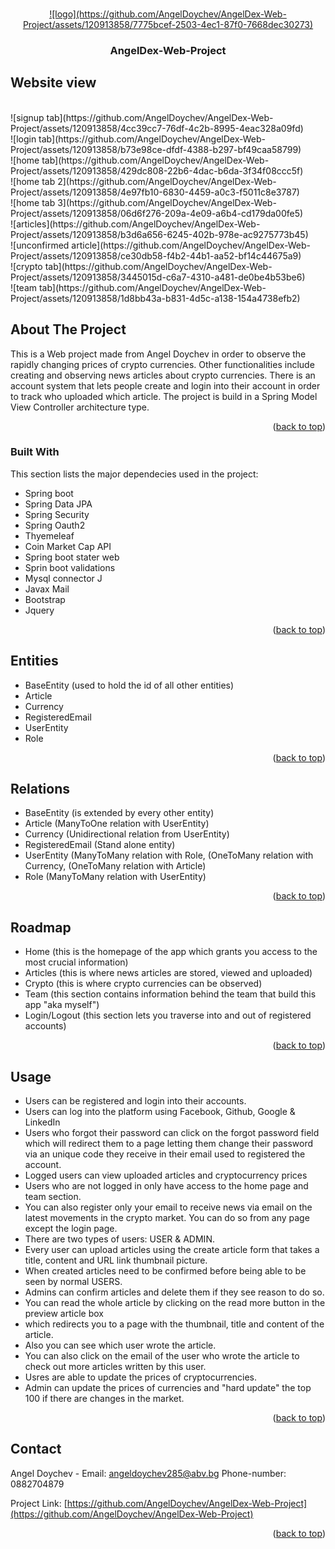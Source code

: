 
<a name="AngelDex"></a>

<!-- PROJECT LOGO -->
<br />
<div align="center">
  <a href="https://github.com/othneildrew/Best-README-Template">
   ![logo](https://github.com/AngelDoychev/AngelDex-Web-Project/assets/120913858/7775bcef-2503-4ec1-87f0-7668dec30273)
  </a>

  <h3 align="center">AngelDex-Web-Project</h3>
</div>



<!-- Website view -->
## Website view

<br />
![signup tab](https://github.com/AngelDoychev/AngelDex-Web-Project/assets/120913858/4cc39cc7-76df-4c2b-8995-4eac328a09fd)
<br />
![login tab](https://github.com/AngelDoychev/AngelDex-Web-Project/assets/120913858/b73e98ce-dfdf-4388-b297-bf49caa58799)
<br />
![home tab](https://github.com/AngelDoychev/AngelDex-Web-Project/assets/120913858/429dc808-22b6-4dac-b6da-3f34f08ccc5f)
<br />
![home tab 2](https://github.com/AngelDoychev/AngelDex-Web-Project/assets/120913858/4e97fb10-6830-4459-a0c3-f5011c8e3787)
<br />
![home tab 3](https://github.com/AngelDoychev/AngelDex-Web-Project/assets/120913858/06d6f276-209a-4e09-a6b4-cd179da00fe5)
<br />
![articles](https://github.com/AngelDoychev/AngelDex-Web-Project/assets/120913858/b3d6a656-6245-402b-978e-ac9275773b45)
<br />
![unconfirmed article](https://github.com/AngelDoychev/AngelDex-Web-Project/assets/120913858/ce30db58-f4b2-44b1-aa52-bf14c44675a9)
<br />
![crypto tab](https://github.com/AngelDoychev/AngelDex-Web-Project/assets/120913858/3445015d-c6a7-4310-a481-de0be4b53be6)
<br />
![team tab](https://github.com/AngelDoychev/AngelDex-Web-Project/assets/120913858/1d8bb43a-b831-4d5c-a138-154a4738efb2)
<br />




<!-- ABOUT THE PROJECT -->
## About The Project


This is a Web project made from Angel Doychev in order to  observe the rapidly changing prices of crypto currencies. 
Other functionalities include creating and observing news articles about crypto currencies. There is an
account system that lets people create and login into their account in order to track who uploaded which article.
The project is build in a Spring Model View Controller architecture type.

<p align="right">(<a href="#readme-top">back to top</a>)</p>



### Built With

This section lists the major dependecies used in the project:

* Spring boot
* Spring Data JPA
* Spring Security
* Spring Oauth2
* Thyemeleaf
* Coin Market Cap API
* Spring boot stater web
* Sprin boot validations
* Mysql connector J
* Javax Mail
* Bootstrap
* Jquery

<p align="right">(<a href="#readme-top">back to top</a>)</p>



<!-- Entities -->
## Entities

- BaseEntity (used to hold the id of all other entities)
- Article 
- Currency
- RegisteredEmail
- UserEntity
- Role


<p align="right">(<a href="#readme-top">back to top</a>)</p>


<!-- Relations -->
## Relations

- BaseEntity (is extended by every other entity)
- Article (ManyToOne relation with UserEntity)
- Currency (Unidirectional relation from UserEntity)
- RegisteredEmail (Stand alone entity)
- UserEntity (ManyToMany relation with Role,
             (OneToMany relation with Currency,
             (OneToMany relation with Article)
- Role (ManyToMany relation with UserEntity)


<p align="right">(<a href="#readme-top">back to top</a>)</p>

<!-- ROADMAP -->
## Roadmap

- Home (this is the homepage of the app which grants you access to the most crucial information)
- Articles (this is where news articles are stored, viewed and uploaded)
- Crypto (this is where crypto currencies can be observed)
- Team (this section contains information behind the team that build this app "aka myself")
- Login/Logout (this section lets you traverse into and out of registered accounts)


<p align="right">(<a href="#readme-top">back to top</a>)</p>





<!-- USAGE EXAMPLES -->
## Usage

- Users can be registered and login into their accounts.
- Users can log into the platform using Facebook, Github, Google & LinkedIn
- Users who forgot their password can click on the forgot password field
which will redirect them to a page letting them change their password via
an unique code they receive in their email used to registered the account.
- Logged users can view uploaded articles and cryptocurrency prices
- Users who are not logged in only have access to the home page and team section.
- You can also register only your email to receive news via email on the latest movements
in the crypto market. You can do so from any page except the login page.
- There are two types of users: USER & ADMIN.
- Every user can upload articles using the create article form that takes a title, content and URL link thumbnail picture.
- When created articles need to be confirmed before being able to be seen by normal USERS.
- Admins can confirm articles and delete them if they see reason to do so.
- You can read the whole article by clicking on the read more button in the preview article box
- which redirects you to a page with the thumbnail, title and content of the article.
- Also you can see which user wrote the article.
- You can also click on the email of the user who wrote the article to check out more
articles written by this user.
- Usres are able to update the prices of cryptocurrencies.
- Admin can update the prices of currencies and "hard update" the top 100 if there are changes in the market.

<p align="right">(<a href="#readme-top">back to top</a>)</p>



<!-- CONTACT -->
## Contact

Angel Doychev - Email: angeldoychev285@abv.bg Phone-number: 0882704879

Project Link: [https://github.com/AngelDoychev/AngelDex-Web-Project](https://github.com/AngelDoychev/AngelDex-Web-Project)

<p align="right">(<a href="#readme-top">back to top</a>)</p>
